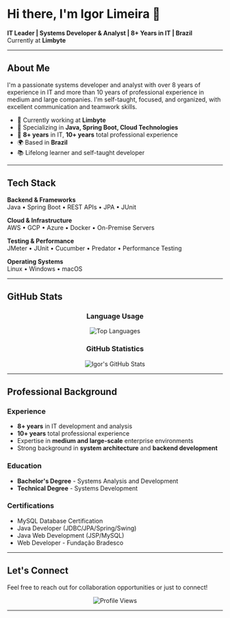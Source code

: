 # Hi there, I'm Igor Limeira 👋

**IT Leader | Systems Developer & Analyst | 8+ Years in IT | Brazil**  
Currently at **Limbyte**

---

## About Me

I'm a passionate systems developer and analyst with over 8 years of experience in IT and more than 10 years of professional experience in medium and large companies. I'm self-taught, focused, and organized, with excellent communication and teamwork skills.

- 🔭 Currently working at **Limbyte**
- 🌱 Specializing in **Java, Spring Boot, Cloud Technologies**
- 💼 **8+ years** in IT, **10+ years** total professional experience
- 🌍 Based in **Brazil**
- 📚 Lifelong learner and self-taught developer

---

## Tech Stack

**Backend & Frameworks**  
Java • Spring Boot • REST APIs • JPA • JUnit

**Cloud & Infrastructure**  
AWS • GCP • Azure • Docker • On-Premise Servers

**Testing & Performance**  
JMeter • JUnit • Cucumber • Predator • Performance Testing

**Operating Systems**  
Linux • Windows • macOS

---

## GitHub Stats

<div align="center">

### Language Usage
![Top Languages](https://github-readme-stats.vercel.app/api/top-langs/?username=igorlimeira&layout=compact&theme=github_dark&hide_border=true&langs_count=8)

### GitHub Statistics
![Igor's GitHub Stats](https://github-readme-stats.vercel.app/api?username=igorlimeira&show_icons=true&theme=github_dark&hide_border=true&count_private=true)


</div>

---

## Professional Background

### Experience
- **8+ years** in IT development and analysis
- **10+ years** total professional experience
- Expertise in **medium and large-scale** enterprise environments
- Strong background in **system architecture** and **backend development**

### Education
- **Bachelor's Degree** - Systems Analysis and Development
- **Technical Degree** - Systems Development

### Certifications
- MySQL Database Certification
- Java Developer (JDBC/JPA/Spring/Swing)
- Java Web Development (JSP/MySQL)
- Web Developer - Fundação Bradesco

---

## Let's Connect

Feel free to reach out for collaboration opportunities or just to connect!

<div align="center">

![Profile Views](https://komarev.com/ghpvc/?username=igorlimeira&color=blue&style=flat)

</div>

---
